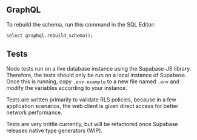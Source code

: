 ## GraphQL

To rebuild the schema, run this command in the SQL Editor:

```
select graphql.rebuild_schema();
```

## Tests

Node tests run on a live database instance using the Supabase-JS library. Therefore, the tests should only be run on
a local instance of Supabase. Once this is running, copy `.env.example` to a new file named `.env` and modify the 
variables according to your instance.

Tests are written primarily to validate RLS policies, because in a few application scenarios, the web client is given
direct access for better network performance.

Tests are very brittle currently, but will be refactored once Supabase releases native type generators (WIP).
